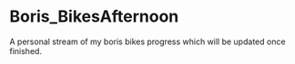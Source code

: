 # Boris_BikesAfternoon
A personal stream of my boris bikes progress which will be updated once finished.
